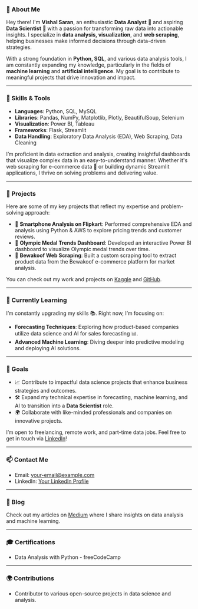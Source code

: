 ### 👋 About Me

Hey there! I'm **Vishal Saran**, an enthusiastic **Data Analyst** 🧮 and aspiring **Data Scientist** 🤖 with a passion for transforming raw data into actionable insights. I specialize in **data analysis, visualization**, and **web scraping**, helping businesses make informed decisions through data-driven strategies.

With a strong foundation in **Python, SQL**, and various data analysis tools, I am constantly expanding my knowledge, particularly in the fields of **machine learning** and **artificial intelligence**. My goal is to contribute to meaningful projects that drive innovation and impact.

---

### 🔧 Skills & Tools

- **Languages**: Python, SQL, MySQL
- **Libraries**: Pandas, NumPy, Matplotlib, Plotly, BeautifulSoup, Selenium
- **Visualization**: Power BI, Tableau
- **Frameworks**: Flask, Streamlit
- **Data Handling**: Exploratory Data Analysis (EDA), Web Scraping, Data Cleaning

I’m proficient in data extraction and analysis, creating insightful dashboards that visualize complex data in an easy-to-understand manner. Whether it's web scraping for e-commerce data 🛒 or building dynamic Streamlit applications, I thrive on solving problems and delivering value.

---

### 🚀 Projects

Here are some of my key projects that reflect my expertise and problem-solving approach:

- 📱 **Smartphone Analysis on Flipkart**: Performed comprehensive EDA and analysis using Python & AWS to explore pricing trends and customer reviews.
- 🥇 **Olympic Medal Trends Dashboard**: Developed an interactive Power BI dashboard to visualize Olympic medal trends over time.
- 🛒 **Bewakoof Web Scraping**: Built a custom scraping tool to extract product data from the Bewakoof e-commerce platform for market analysis.

You can check out my work and projects on [Kaggle](https://www.kaggle.com/worldtime1) and [GitHub](https://github.com/vishalsaran143).

---

### 🌱 Currently Learning

I’m constantly upgrading my skills 📚. Right now, I’m focusing on:

- **Forecasting Techniques**: Exploring how product-based companies utilize data science and AI for sales forecasting 📊.
- **Advanced Machine Learning**: Diving deeper into predictive modeling and deploying AI solutions.

---

### 🎯 Goals

- 📈 Contribute to impactful data science projects that enhance business strategies and outcomes.
- 🛠 Expand my technical expertise in forecasting, machine learning, and AI to transition into a **Data Scientist** role.
- 🌍 Collaborate with like-minded professionals and companies on innovative projects.

I’m open to freelancing, remote work, and part-time data jobs. Feel free to get in touch via [LinkedIn](https://www.linkedin.com/in/vishalsaran123)!

---

### 📫 Contact Me

- Email: [your-email@example.com](worldtime139@gmail.com)
- LinkedIn: [Your LinkedIn Profile](https://www.linkedin.com/in/vishalsaran123/)

---

### 📝 Blog

Check out my articles on [Medium](https://medium.com/@worldtime139) where I share insights on data analysis and machine learning.

---

### 🎓 Certifications

- Data Analysis with Python - freeCodeCamp


---

### 🌍 Contributions

- Contributor to various open-source projects in data science and analysis.


